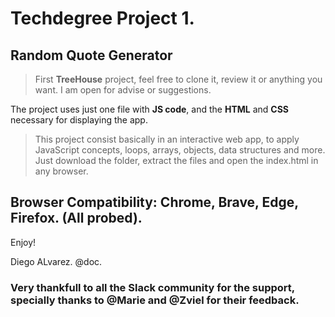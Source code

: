 # Techdegree Project 1.

## Random Quote Generator

> First **TreeHouse** project, feel free to clone it, review it or anything you want. I am open for advise or suggestions.

The project uses just one file with **JS code**, and the **HTML** and **CSS** necessary for displaying the app.

> This project consist basically in an interactive web app, to apply JavaScript concepts, loops, arrays, objects, data structures and more.
>Just download the folder, extract the files and open the index.html in any browser.

## Browser Compatibility: Chrome, Brave, Edge, Firefox. (All probed).


Enjoy!

Diego ALvarez. @doc.

### Very thankfull to all the Slack community for the support, specially thanks to @Marie and @Zviel for their feedback.
